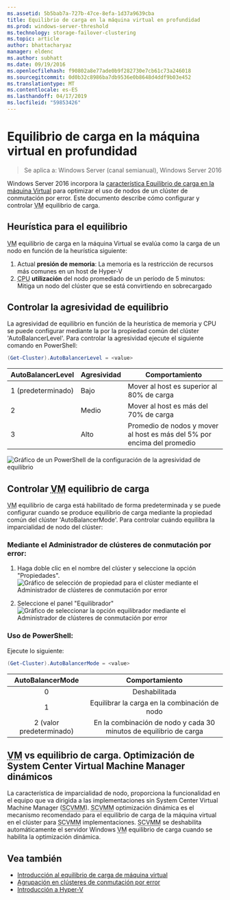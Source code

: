 ```yaml
---
ms.assetid: 5b5bab7a-727b-47ce-8efa-1d37a9639cba
title: Equilibrio de carga en la máquina virtual en profundidad
ms.prod: windows-server-threshold
ms.technology: storage-failover-clustering
ms.topic: article
author: bhattacharyaz
manager: eldenc
ms.author: subhatt
ms.date: 09/19/2016
ms.openlocfilehash: f90802a8e77ade0b9f282730e7cb61c73a246018
ms.sourcegitcommit: 0d0b32c8986ba7db9536e0b8648d4ddf9b03e452
ms.translationtype: MT
ms.contentlocale: es-ES
ms.lasthandoff: 04/17/2019
ms.locfileid: "59853426"
---
```

# <a name="virtual-machine-load-balancing-deep-dive"></a>Equilibrio de carga en la máquina virtual en profundidad

> Se aplica a: Windows Server (canal semianual), Windows Server 2016

Windows Server 2016 incorpora la [característica Equilibrio de carga en la máquina Virtual](vm-load-balancing-overview.md) para optimizar el uso de nodos de un clúster de conmutación por error. Este documento describe cómo configurar y controlar <abbr title="máquina virtual">VM</abbr> equilibrio de carga. 

## <a id="heuristics-for-balancing"></a>Heurística para el equilibrio
<abbr title="Máquina virtual">VM</abbr> equilibrio de carga en la máquina Virtual se evalúa como la carga de un nodo en función de la heurística siguiente:
1. Actual **presión de memoria**: La memoria es la restricción de recursos más comunes en un host de Hyper-V
2. <abbr title="Unidad central de procesamiento">CPU</abbr> **utilización** del nodo promediado de un período de 5 minutos: Mitiga un nodo del clúster que se está convirtiendo en sobrecargado

## <a id="controlling-aggressiveness-of-balancing"></a>Controlar la agresividad de equilibrio
La agresividad de equilibrio en función de la heurística de memoria y CPU se puede configurar mediante la por la propiedad común del clúster 'AutoBalancerLevel'. Para controlar la agresividad ejecute el siguiente comando en PowerShell:

```PowerShell
(Get-Cluster).AutoBalancerLevel = <value>
```

| AutoBalancerLevel | Agresividad | Comportamiento |
|-------------------|----------------|----------|
| 1 (predeterminado) | Bajo | Mover al host es superior al 80% de carga |
| 2 | Medio | Mover al host es más del 70% de carga |
| 3 | Alto | Promedio de nodos y mover al host es más del 5% por encima del promedio | 

![Gráfico de un PowerShell de la configuración de la agresividad de equilibrio](media/vm-load-balancing/detailed-VM-load-balancing-1.jpg)

## <a name="controlling-abbr-titlevirtual-machinevmabbr-load-balancing"></a>Controlar <abbr title="Máquina Virtual">VM</abbr> equilibrio de carga
<abbr title="Máquina virtual">VM</abbr> equilibrio de carga está habilitado de forma predeterminada y se puede configurar cuando se produce equilibrio de carga mediante la propiedad común del clúster 'AutoBalancerMode'. Para controlar cuándo equilibra la imparcialidad de nodo del clúster:

### <a name="using-failover-cluster-manager"></a>Mediante el Administrador de clústeres de conmutación por error:
1. Haga doble clic en el nombre del clúster y seleccione la opción "Propiedades".  
    ![Gráfico de selección de propiedad para el clúster mediante el Administrador de clústeres de conmutación por error](media/vm-load-balancing/detailed-VM-load-balancing-2.jpg)

2.  Seleccione el panel "Equilibrador"  
    ![Gráfico de seleccionar la opción equilibrador mediante el Administrador de clústeres de conmutación por error](media/vm-load-balancing/detailed-VM-load-balancing-3.jpg)

### <a name="using-powershell"></a>Uso de PowerShell:
Ejecute lo siguiente:
```powershell
(Get-Cluster).AutoBalancerMode = <value>
```

|AutoBalancerMode |Comportamiento| 
|:----------------:|:----------:|
|0| Deshabilitada| 
|1| Equilibrar la carga en la combinación de nodo| 
|2 (valor predeterminado)| En la combinación de nodo y cada 30 minutos de equilibrio de carga |

## <a name="abbr-titlevirtual-machinevmabbr-load-balancing-vs-system-center-virtual-machine-manager-dynamic-optimization"></a><abbr title="Máquina virtual">VM</abbr> vs equilibrio de carga. Optimización de System Center Virtual Machine Manager dinámicos
La característica de imparcialidad de nodo, proporciona la funcionalidad en el equipo que va dirigida a las implementaciones sin System Center Virtual Machine Manager (<abbr title="System Center Virtual Machine Manager">SCVMM</abbr>). <abbr title="System Center Virtual Machine Manager">SCVMM</abbr> optimización dinámica es el mecanismo recomendado para el equilibrio de carga de la máquina virtual en el clúster para <abbr title="System Center Virtual Machine Manager">SCVMM</abbr> implementaciones. <abbr title="System Center Virtual Machine Manager">SCVMM</abbr> se deshabilita automáticamente el servidor Windows <abbr title="máquina virtual">VM</abbr> equilibrio de carga cuando se habilita la optimización dinámica.

## <a name="see-also"></a>Vea también
* [Introducción al equilibrio de carga de máquina virtual](vm-load-balancing-overview.md)
* [Agrupación en clústeres de conmutación por error](failover-clustering-overview.md)
* [Introducción a Hyper-V](../virtualization/hyper-v/Hyper-V-on-Windows-Server.md)
